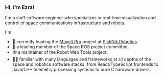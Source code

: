 ### Hi, I'm Ezra!

I'm a staff software engineer who specializes in real-time visualization and control of space communications infrastructure and robots.

I'm:
- 💼 currently leading the [MoveIt Pro](https://picknik.ai/pro) project at [PickNik Robotics](https://github.com/PickNikRobotics).
- 🚀 a leading member of the Space ROS project committee.
- 🕸️ a maintainer of the Robot Web Tools project.
- 👨‍💻 familiar with many languages and frameworks at all depths of the space and robotics software stacks, from React/TypeScript frontends to Java/C++ telemetry processing systems to pure C hardware drivers.
